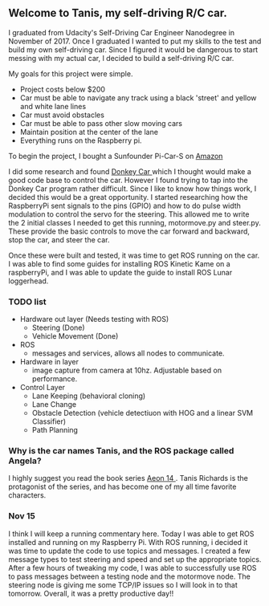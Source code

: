 ## Welcome to Tanis, my self-driving R/C car.

I graduated from Udacity's Self-Driving Car Engineer Nanodegree in November of 2017. Once I graduated I wanted to put my skills to the test and build my own self-driving car.  Since I figured it would be dangerous to start messing with my actual car, I decided to build a self-driving R/C car.  

My goals for this project were simple.  
- Project costs below $200
- Car must be able to navigate any track using a black 'street' and yellow and white lane lines
- Car must avoid obstacles
- Car must be able to pass other slow moving cars
- Maintain position at the center of the lane
- Everything runs on the Raspberry pi.

To begin the project, I bought a Sunfounder Pi-Car-S on [ Amazon ]( https://www.amazon.com/SunFounder-Raspberry-Smart-Robot-Car/dp/B06XYZRBNJ )

I did some research and found [ Donkey Car ]( http://www.donkeycar.com/ ) which I thought would make a good code base to control the car.  However I found trying to tap into the Donkey Car program rather difficult.  Since I like to know how things work, I decided this would be a great opportunity. I started researching how the RaspberryPi sent signals to the pins (GPIO) and how to do pulse width modulation to control the servo for the steering.  This allowed me to write the 2 initial classes I needed to get this running, motormove.py and steer.py.  These provide the basic controls to move the car forward and backward, stop the car, and steer the car.  

Once these were built and tested, it was time to get ROS running on the car.  I was able to find some guides for installing ROS Kinetic Kame on a raspberryPi, and I was able to update the guide to install ROS Lunar loggerhead.

### TODO list
- Hardware out layer (Needs testing with ROS)
    - Steering (Done)
    - Vehicle Movement (Done)
- ROS
    - messages and services, allows all nodes to communicate.
- Hardware in layer 
    - image capture from camera at 10hz.  Adjustable based on performance.
- Control Layer
    - Lane Keeping (behavioral cloning)
    - Lane Change
    - Obstacle Detection (vehicle detectiuon with HOG and a linear SVM Classifier)
    - Path Planning

### Why is the car names Tanis, and the ROS package called Angela?
I highly suggest you read the book series [ Aeon 14 ](http://www.aeon14.com/).  Tanis Richards is the protagonist of the series, and has become one of my all time favorite characters.

### Nov 15
I think I will keep a running commentary here.  Today I was able to get ROS installed and running on my Raspberry Pi. With ROS running, i decided it was time to update the code to use topics and messages.  I created a few message types to test steering and speed and set up the appropriate topics.  After a few hours of tweaking my code, I was able to successfully use ROS to pass messages between a testing node and the motormove node.  The steering node is giving me some TCP/IP issues so I will look in to that tomorrow.  Overall, it was a pretty productive day!!